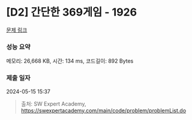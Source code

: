 # [D2] 간단한 369게임 - 1926 

[문제 링크](https://swexpertacademy.com/main/code/problem/problemDetail.do?contestProbId=AV5PTeo6AHUDFAUq) 

### 성능 요약

메모리: 26,668 KB, 시간: 134 ms, 코드길이: 892 Bytes

### 제출 일자

2024-05-15 15:37



> 출처: SW Expert Academy, https://swexpertacademy.com/main/code/problem/problemList.do